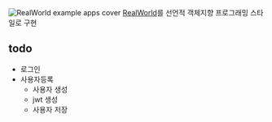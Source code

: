 ![RealWorld example apps cover](https://github.com/gothinkster/realworld/raw/main/media/realworld-dual-mode.png)
[RealWorld](https://realworld-docs.netlify.app/docs/intro)를 선언적 객체지향 프로그래밍 스타일로 구현

## todo
* 로그인
* 사용자등록
  * 사용자 생성
  * jwt 생성
  * 사용자 저장